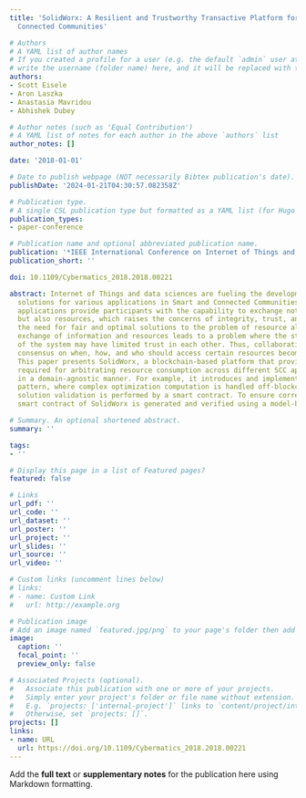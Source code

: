 ```yaml
---
title: 'SolidWorx: A Resilient and Trustworthy Transactive Platform for Smart and
  Connected Communities'

# Authors
# A YAML list of author names
# If you created a profile for a user (e.g. the default `admin` user at `content/authors/admin/`), 
# write the username (folder name) here, and it will be replaced with their full name and linked to their profile.
authors:
- Scott Eisele
- Aron Laszka
- Anastasia Mavridou
- Abhishek Dubey

# Author notes (such as 'Equal Contribution')
# A YAML list of notes for each author in the above `authors` list
author_notes: []

date: '2018-01-01'

# Date to publish webpage (NOT necessarily Bibtex publication's date).
publishDate: '2024-01-21T04:30:57.082358Z'

# Publication type.
# A single CSL publication type but formatted as a YAML list (for Hugo requirements).
publication_types:
- paper-conference

# Publication name and optional abbreviated publication name.
publication: '*IEEE International Conference on Internet of Things and Blockchains*'
publication_short: ''

doi: 10.1109/Cybermatics_2018.2018.00221

abstract: Internet of Things and data sciences are fueling the development of innovative
  solutions for various applications in Smart and Connected Communities (SCC). These
  applications provide participants with the capability to exchange not only data
  but also resources, which raises the concerns of integrity, trust, and above all
  the need for fair and optimal solutions to the problem of resource allocation. This
  exchange of information and resources leads to a problem where the stakeholders
  of the system may have limited trust in each other. Thus, collaboratively reaching
  consensus on when, how, and who should access certain resources becomes problematic.
  This paper presents SolidWorx, a blockchain-based platform that provides key mechanisms
  required for arbitrating resource consumption across different SCC applications
  in a domain-agnostic manner. For example, it introduces and implements a hybrid-solver
  pattern, where complex optimization computation is handled off-blockchain while
  solution validation is performed by a smart contract. To ensure correctness, the
  smart contract of SolidWorx is generated and verified using a model-based approach.

# Summary. An optional shortened abstract.
summary: ''

tags:
- ''

# Display this page in a list of Featured pages?
featured: false

# Links
url_pdf: ''
url_code: ''
url_dataset: ''
url_poster: ''
url_project: ''
url_slides: ''
url_source: ''
url_video: ''

# Custom links (uncomment lines below)
# links:
# - name: Custom Link
#   url: http://example.org

# Publication image
# Add an image named `featured.jpg/png` to your page's folder then add a caption below.
image:
  caption: ''
  focal_point: ''
  preview_only: false

# Associated Projects (optional).
#   Associate this publication with one or more of your projects.
#   Simply enter your project's folder or file name without extension.
#   E.g. `projects: ['internal-project']` links to `content/project/internal-project/index.md`.
#   Otherwise, set `projects: []`.
projects: []
links:
- name: URL
  url: https://doi.org/10.1109/Cybermatics_2018.2018.00221
---
```


Add the **full text** or **supplementary notes** for the publication here using Markdown formatting.
